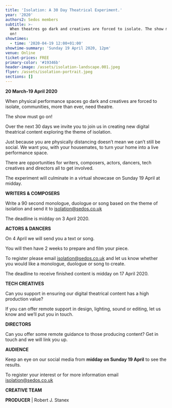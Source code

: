 ```yaml
---
title: 'Isolation: A 30 Day Theatrical Experiment.'
year: '2020'
authors2: Sedos members
subtitle: >-
  When theatres go dark and creatives are forced to isolate. The show must go
  on!
showtimes:
  - time: '2020-04-19 12:00+01:00'
showtime-summary: 'Sunday 19 April 2020, 12pm'
venue: Online
ticket-prices: FREE
primary-color: '#19346b'
header-image: /assets/isolation-landscape.001.jpeg
flyer: /assets/isolation-portrait.jpeg
sections: []
---
```

**20 March-19 April 2020**

When physical performance spaces go dark and creatives are forced to isolate, communities, more than ever, need theatre.

The show must go on!

Over the next 30 days we invite you to join us in creating new digital theatrical content exploring the theme of isolation.

Just because you are physically distancing doesn’t mean we can’t still be social. We want you, with your housemates, to turn your home into a live performance space.

There are opportunities for writers, composers, actors, dancers, tech creatives and directors all to get involved.

The experiment will culminate in a virtual showcase on Sunday 19 April at midday.

**WRITERS & COMPOSERS**

Write a 90 second monologue, duologue or song based on the theme of isolation and send it to isolation@sedos.co.uk

The deadline is midday on 3 April 2020.

**ACTORS & DANCERS**

On 4 April we will send you a text or song.

You will then have 2 weeks to prepare and film your piece.

To register please email isolation@sedos.co.uk and let us know whether you would like a monologue, duologue or song to create.

The deadline to receive finished content is midday on 17 April 2020.

**TECH CREATIVES**

Can you support in ensuring our digital theatrical content has a high production value?

If you can offer remote support in design, lighting, sound or editing, let us know and we’ll put you in touch.

**DIRECTORS**

Can you offer some remote guidance to those producing content? Get in touch and we will link you up.

**AUDIENCE**

Keep an eye on our social media from **midday on Sunday 19 April** to see the results.

To register your interest or for more information email isolation@sedos.co.uk

**CREATIVE TEAM**

**PRODUCER** | Robert J. Stanex